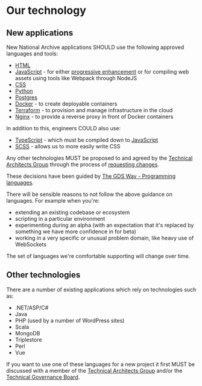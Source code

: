 # Our technology

## New applications

New National Archive applications SHOULD use the following approved languages and tools:

- [HTML](./html/)
- [JavaScript](./javascript/) - for either [progressive enhancement](../ways-of-working/progressive-enhancement) or for compiling web assets using tools like Webpack through NodeJS
- [CSS](./css/)
- [Python](./python/)
- [Postgres](./postgres/)
- [Docker](./containers/) - to create deployable containers
- [Terraform](./terraform/) - to provision and manage infrastructure in the cloud
- [Nginx](./nginx/) - to provide a reverse proxy in front of Docker containers

In addition to this, engineers COULD also use:

- [TypeScript](./javascript/#typescript) - which must be compiled down to [JavaScript](./javascript/)
- [SCSS](./css/#sassscss) - allows us to more easily write CSS

Any other technologies MUST be proposed to and agreed by the [Technical Architects Group](../organisation/technical-architects-group/) through the process of [requesting changes](https://nationalarchives.github.io/engineering-handbook/ways-of-working/documentation/#requesting-changes).

These decisions have been guided by [The GDS Way - Programming languages](https://gds-way.cloudapps.digital/standards/programming-languages.html).

There will be sensible reasons to not follow the above guidance on languages. For example when you're:

- extending an existing codebase or ecosystem
- scripting in a particular environment
- experimenting during an alpha (with an expectation that it's replaced by something we have more confidence in for beta)
- working in a very specific or unusual problem domain, like heavy use of WebSockets

The set of languages we're comfortable supporting will change over time.

## Other technologies

There are a number of existing applications which rely on technologies such as:

- .NET/ASP/C#
- Java
- PHP (used by a number of WordPress sites)
- Scala
- MongoDB
- Triplestore
- Perl
- Vue

If you want to use one of these languages for a new project it first MUST be discussed with a member of the [Technical Architects Group](../organisation/technical-architects-group/) and/or the [Technical Governance Board](../organisation/technical-governance-board/).
